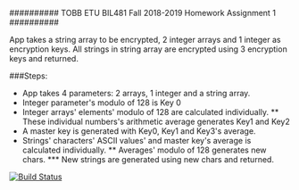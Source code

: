 ########## TOBB ETU BIL481 Fall 2018-2019 Homework Assignment 1 ##########

App takes a string array to be encrypted, 2 integer arrays and 1 integer as encryption keys.
All strings in string array are encrypted using 3 encryption keys and returned.

###Steps:

* App takes 4 parameters: 2 arrays, 1 integer and a string array.
* Integer parameter's modulo of 128 is Key 0
* Integer arrays' elements' modulo of 128 are calculated individually.
** These individual numbers's arithmetic average generates Key1 and Key2
* A master key is generated with Key0, Key1 and Key3's average.
* Strings' characters' ASCII values' and master key's average is calculated individually.
** Averages' modulo of 128 generates new chars.
*** New strings are generated using new chars and returned.

[![Build Status](https://travis-ci.org/OnurDz/myDemoApp.svg?branch=master)](https://travis-ci.org/OnurDz/myDemoApp)